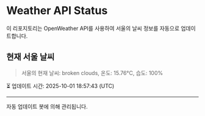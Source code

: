
# Weather API Status

이 리포지토리는 OpenWeather API를 사용하여 서울의 날씨 정보를 자동으로 업데이트합니다.

## 현재 서울 날씨
> 서울의 현재 날씨: broken clouds, 온도: 15.76°C, 습도: 100%

⏳ 업데이트 시간: 2025-10-01 18:57:43 (UTC)

---
자동 업데이트 봇에 의해 관리됩니다.
